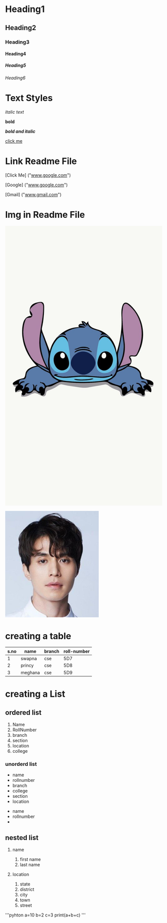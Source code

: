 # Heading1
## Heading2
### Heading3
#### Heading4
##### Heading5
###### Heading6

# Text Styles

*italic text*

**bold**

***bold and italic***

<a href="">click me</a>

# Link Readme File 

[Click Me] ("www.google.com")

[Google] ("www.google.com")

[Gmail] ("www.gmail.com")

# Img in Readme File

![Snitch](snitch.jpg)

![lee](lee.jpg)
# creating a table
|s.no|name|branch|roll-number|
|----|----|------|-----------|
|1|swapna|cse|5D7|
|2|princy|cse|5D8|
|3|meghana|cse|5D9|

# creating a List
## ordered list
1. Name
2. RollNumber
3. branch
4. section
5. location
6. college

### unorderd list
- name
- rollnumber
- branch
- college
- section
- location

* name
* rollnumber
* 
## nested list

1. name
   1. first name
   2. last name
   
2. location
   1. state
   2. district
   3. city
   4. town
   5. street



'''pyhton
   a=10
   b=2
   c=3
   print(a+b+c)
'''

